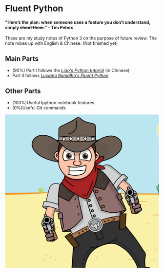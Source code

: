 # Fluent Python

#### "Here’s the plan: when someone uses a feature you don’t understand, simply ~~shoot them~~."           - Tim Peters

These are my study notes of Python 3 on the purpose of future review. The note mixes up with English & Chinese. (Not finished yet)

## Main Parts
- (90%) Part I follows the *[Liao's Python tutorial](https://www.liaoxuefeng.com/wiki/0014316089557264a6b348958f449949df42a6d3a2e542c000)* (in Chinese)
- Part II follows *[Luciano Ramalho's Fluent Python](http://shop.oreilly.com/product/0636920032519.do)*

## Other Parts
- (100%)Useful Ipython notebook features
- (0%)Useful Git commands

![shoot_it](https://github.com/LiXiaoB/fluent_python/blob/master/img/shoot_it.jpeg)
